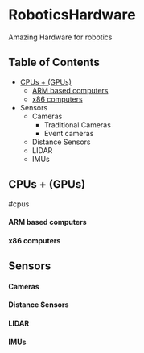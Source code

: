 # RoboticsHardware
Amazing Hardware for robotics

## Table of Contents
- [CPUs + (GPUs)](#cpus)
  - [ARM based computers](#armcpus)
  - [x86 computers](#x86cpus)
- Sensors
  - Cameras
    - Traditional Cameras
    - Event cameras
  - Distance Sensors
  - LIDAR
  - IMUs

## CPUs + (GPUs)
#cpus
#### ARM based computers

#### x86 computers

## Sensors
#### Cameras

#### Distance Sensors

#### LIDAR

#### IMUs

 
